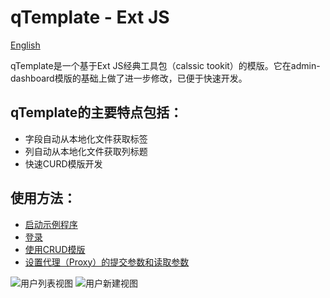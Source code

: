 # qTemplate - Ext JS

[English](README_en.md)

qTemplate是一个基于Ext JS经典工具包（calssic tookit）的模版。它在admin-dashboard模版的基础上做了进一步修改，已便于快速开发。

## qTemplate的主要特点包括：
* 字段自动从本地化文件获取标签
* 列自动从本地化文件获取列标题
* 快速CURD模版开发

## 使用方法：
* [启动示例程序](docs/zh-cn/start.md)
* [登录](docs/zh-cn/login.md)
* [使用CRUD模版](docs/zh-cn/curd.md)
* [设置代理（Proxy）的提交参数和读取参数](docs/zh-cn/proxy.md)

![用户列表视图](https://github.com/tianxiaode/qTemplate-ExtJS/blob/master/docs/images/userList.PNG)
![用户新建视图](https://github.com/tianxiaode/qTemplate-ExtJS/blob/master/docs/images/userAdd.PNG)


